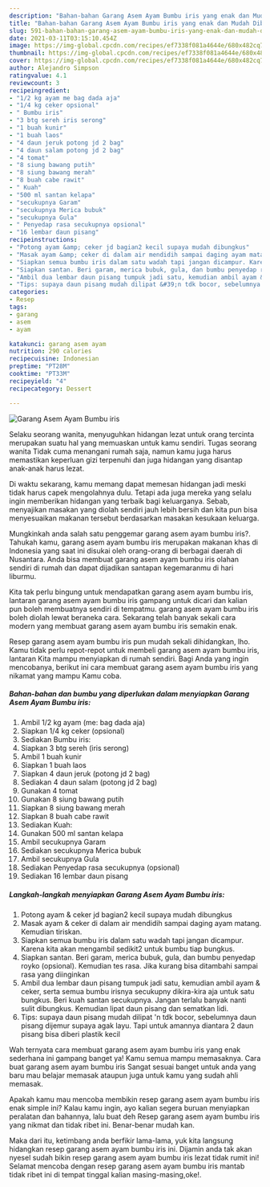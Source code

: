 ```yaml
---
description: "Bahan-bahan Garang Asem Ayam Bumbu iris yang enak dan Mudah Dibuat"
title: "Bahan-bahan Garang Asem Ayam Bumbu iris yang enak dan Mudah Dibuat"
slug: 591-bahan-bahan-garang-asem-ayam-bumbu-iris-yang-enak-dan-mudah-dibuat
date: 2021-03-11T03:15:10.454Z
image: https://img-global.cpcdn.com/recipes/ef7338f081a4644e/680x482cq70/garang-asem-ayam-bumbu-iris-foto-resep-utama.jpg
thumbnail: https://img-global.cpcdn.com/recipes/ef7338f081a4644e/680x482cq70/garang-asem-ayam-bumbu-iris-foto-resep-utama.jpg
cover: https://img-global.cpcdn.com/recipes/ef7338f081a4644e/680x482cq70/garang-asem-ayam-bumbu-iris-foto-resep-utama.jpg
author: Alejandro Simpson
ratingvalue: 4.1
reviewcount: 3
recipeingredient:
- "1/2 kg ayam me bag dada aja"
- "1/4 kg ceker opsional"
- " Bumbu iris"
- "3 btg sereh iris serong"
- "1 buah kunir"
- "1 buah laos"
- "4 daun jeruk potong jd 2 bag"
- "4 daun salam potong jd 2 bag"
- "4 tomat"
- "8 siung bawang putih"
- "8 siung bawang merah"
- "8 buah cabe rawit"
- " Kuah"
- "500 ml santan kelapa"
- "secukupnya Garam"
- "secukupnya Merica bubuk"
- "secukupnya Gula"
- " Penyedap rasa secukupnya opsional"
- "16 lembar daun pisang"
recipeinstructions:
- "Potong ayam &amp; ceker jd bagian2 kecil supaya mudah dibungkus"
- "Masak ayam &amp; ceker di dalam air mendidih sampai daging ayam matang. Kemudian tiriskan."
- "Siapkan semua bumbu iris dalam satu wadah tapi jangan dicampur. Karena kita akan mengambil sedikit2 untuk bumbu tiap bungkus."
- "Siapkan santan. Beri garam, merica bubuk, gula, dan bumbu penyedap royko (opsional). Kemudian tes rasa. Jika kurang bisa ditambahi sampai rasa yang diinginkan"
- "Ambil dua lembar daun pisang tumpuk jadi satu, kemudian ambil ayam &amp; ceker, serta semua bumbu irisnya secukupny dikira-kira aja untuk satu bungkus. Beri kuah santan secukupnya. Jangan terlalu banyak nanti sulit dibungkus. Kemudian lipat daun pisang dan sematkan lidi."
- "Tips: supaya daun pisang mudah dilipat &#39;n tdk bocor, sebelumnya daun pisang dijemur supaya agak layu. Tapi untuk amannya diantara 2 daun pisang bisa diberi plastik kecil"
categories:
- Resep
tags:
- garang
- asem
- ayam

katakunci: garang asem ayam 
nutrition: 290 calories
recipecuisine: Indonesian
preptime: "PT28M"
cooktime: "PT33M"
recipeyield: "4"
recipecategory: Dessert

---
```



![Garang Asem Ayam Bumbu iris](https://img-global.cpcdn.com/recipes/ef7338f081a4644e/680x482cq70/garang-asem-ayam-bumbu-iris-foto-resep-utama.jpg)

Selaku seorang wanita, menyuguhkan hidangan lezat untuk orang tercinta merupakan suatu hal yang memuaskan untuk kamu sendiri. Tugas seorang  wanita Tidak cuma menangani rumah saja, namun kamu juga harus memastikan keperluan gizi terpenuhi dan juga hidangan yang disantap anak-anak harus lezat.

Di waktu  sekarang, kamu memang dapat memesan hidangan jadi meski tidak harus capek mengolahnya dulu. Tetapi ada juga mereka yang selalu ingin memberikan hidangan yang terbaik bagi keluarganya. Sebab, menyajikan masakan yang diolah sendiri jauh lebih bersih dan kita pun bisa menyesuaikan makanan tersebut berdasarkan masakan kesukaan keluarga. 



Mungkinkah anda salah satu penggemar garang asem ayam bumbu iris?. Tahukah kamu, garang asem ayam bumbu iris merupakan makanan khas di Indonesia yang saat ini disukai oleh orang-orang di berbagai daerah di Nusantara. Anda bisa membuat garang asem ayam bumbu iris olahan sendiri di rumah dan dapat dijadikan santapan kegemaranmu di hari liburmu.

Kita tak perlu bingung untuk mendapatkan garang asem ayam bumbu iris, lantaran garang asem ayam bumbu iris gampang untuk dicari dan kalian pun boleh membuatnya sendiri di tempatmu. garang asem ayam bumbu iris boleh diolah lewat beraneka cara. Sekarang telah banyak sekali cara modern yang membuat garang asem ayam bumbu iris semakin enak.

Resep garang asem ayam bumbu iris pun mudah sekali dihidangkan, lho. Kamu tidak perlu repot-repot untuk membeli garang asem ayam bumbu iris, lantaran Kita mampu menyiapkan di rumah sendiri. Bagi Anda yang ingin mencobanya, berikut ini cara membuat garang asem ayam bumbu iris yang nikamat yang mampu Kamu coba.

<!--inarticleads1-->

##### Bahan-bahan dan bumbu yang diperlukan dalam menyiapkan Garang Asem Ayam Bumbu iris:

1. Ambil 1/2 kg ayam (me: bag dada aja)
1. Siapkan 1/4 kg ceker (opsional)
1. Sediakan  Bumbu iris:
1. Siapkan 3 btg sereh (iris serong)
1. Ambil 1 buah kunir
1. Siapkan 1 buah laos
1. Siapkan 4 daun jeruk (potong jd 2 bag)
1. Sediakan 4 daun salam (potong jd 2 bag)
1. Gunakan 4 tomat
1. Gunakan 8 siung bawang putih
1. Siapkan 8 siung bawang merah
1. Siapkan 8 buah cabe rawit
1. Sediakan  Kuah:
1. Gunakan 500 ml santan kelapa
1. Ambil secukupnya Garam
1. Sediakan secukupnya Merica bubuk
1. Ambil secukupnya Gula
1. Sediakan  Penyedap rasa secukupnya (opsional)
1. Sediakan 16 lembar daun pisang




<!--inarticleads2-->

##### Langkah-langkah menyiapkan Garang Asem Ayam Bumbu iris:

1. Potong ayam &amp; ceker jd bagian2 kecil supaya mudah dibungkus
1. Masak ayam &amp; ceker di dalam air mendidih sampai daging ayam matang. Kemudian tiriskan.
1. Siapkan semua bumbu iris dalam satu wadah tapi jangan dicampur. Karena kita akan mengambil sedikit2 untuk bumbu tiap bungkus.
1. Siapkan santan. Beri garam, merica bubuk, gula, dan bumbu penyedap royko (opsional). Kemudian tes rasa. Jika kurang bisa ditambahi sampai rasa yang diinginkan
1. Ambil dua lembar daun pisang tumpuk jadi satu, kemudian ambil ayam &amp; ceker, serta semua bumbu irisnya secukupny dikira-kira aja untuk satu bungkus. Beri kuah santan secukupnya. Jangan terlalu banyak nanti sulit dibungkus. Kemudian lipat daun pisang dan sematkan lidi.
1. Tips: supaya daun pisang mudah dilipat &#39;n tdk bocor, sebelumnya daun pisang dijemur supaya agak layu. Tapi untuk amannya diantara 2 daun pisang bisa diberi plastik kecil




Wah ternyata cara membuat garang asem ayam bumbu iris yang enak sederhana ini gampang banget ya! Kamu semua mampu memasaknya. Cara buat garang asem ayam bumbu iris Sangat sesuai banget untuk anda yang baru mau belajar memasak ataupun juga untuk kamu yang sudah ahli memasak.

Apakah kamu mau mencoba membikin resep garang asem ayam bumbu iris enak simple ini? Kalau kamu ingin, ayo kalian segera buruan menyiapkan peralatan dan bahannya, lalu buat deh Resep garang asem ayam bumbu iris yang nikmat dan tidak ribet ini. Benar-benar mudah kan. 

Maka dari itu, ketimbang anda berfikir lama-lama, yuk kita langsung hidangkan resep garang asem ayam bumbu iris ini. Dijamin anda tak akan nyesel sudah bikin resep garang asem ayam bumbu iris lezat tidak rumit ini! Selamat mencoba dengan resep garang asem ayam bumbu iris mantab tidak ribet ini di tempat tinggal kalian masing-masing,oke!.

